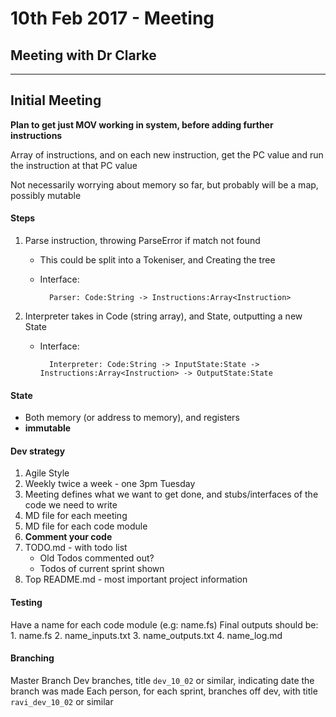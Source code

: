 # 10th Feb 2017 - Meeting

## Meeting with Dr Clarke

---

##  Initial Meeting 
**Plan to get just MOV working in system, before adding further instructions**

Array of instructions, and on each new instruction, get the PC value and run the instruction at that PC value

Not necessarily worrying about memory so far, but probably will be a map, possibly mutable

#### Steps
1. Parse instruction, throwing ParseError if match not found
		
	* This could be split into a Tokeniser, and Creating the tree
	* Interface:
					    
			Parser: Code:String -> Instructions:Array<Instruction>
2. Interpreter takes in Code (string array), and State, outputting a new State
		
	* Interface:
				
			Interpreter: Code:String -> InputState:State -> Instructions:Array<Instruction> -> OutputState:State

#### State
* Both memory (or address to memory), and registers
* **immutable**

#### Dev strategy
1. Agile Style
2. Weekly twice a week - one 3pm Tuesday
3. Meeting defines what we want to get done, and stubs/interfaces of the code we need to write
2.	MD file for each meeting
3. MD file for each code module
4. **Comment your code**
5. TODO.md - with todo list 
	* Old Todos commented out?
	* Todos of current sprint shown
6. Top README.md - most important project information 

#### Testing
Have a name for each code module (e.g: name.fs)
Final outputs should be:
	1. name.fs
	2. name_inputs.txt
	3. name_outputs.txt
	4. name_log.md

#### Branching  
Master Branch
Dev branches, title ```dev_10_02``` or similar, indicating date the branch was made
Each person, for each sprint, branches off dev, with title ```ravi_dev_10_02``` or similar


